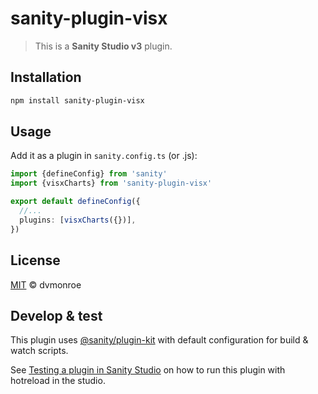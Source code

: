 # sanity-plugin-visx

> This is a **Sanity Studio v3** plugin.

## Installation

```sh
npm install sanity-plugin-visx
```

## Usage

Add it as a plugin in `sanity.config.ts` (or .js):

```ts
import {defineConfig} from 'sanity'
import {visxCharts} from 'sanity-plugin-visx'

export default defineConfig({
  //...
  plugins: [visxCharts({})],
})
```

## License

[MIT](LICENSE) © dvmonroe

## Develop & test

This plugin uses [@sanity/plugin-kit](https://github.com/sanity-io/plugin-kit)
with default configuration for build & watch scripts.

See [Testing a plugin in Sanity Studio](https://github.com/sanity-io/plugin-kit#testing-a-plugin-in-sanity-studio)
on how to run this plugin with hotreload in the studio.
